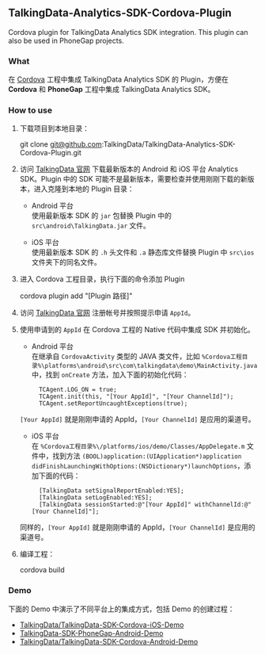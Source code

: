 ## TalkingData-Analytics-SDK-Cordova-Plugin
Cordova plugin for TalkingData Analytics SDK integration.
This plugin can also be used in PhoneGap projects.

### What

在 [Cordova](https://cordova.apache.org/) 工程中集成 TalkingData Analytics SDK 的 Plugin，方便在 __Cordova__ 和 __PhoneGap__ 工程中集成 TalkingData Analytics SDK。

### How to use

1. 下载项目到本地目录：

	git clone git@github.com:TalkingData/TalkingData-Analytics-SDK-Cordova-Plugin.git

2. 访问 [TalkingData 官网](https://www.talkingdata.com/) 下载最新版本的 Android 和 iOS 平台 Analytics SDK。Plugin 中的 SDK 可能不是最新版本，需要检查并使用刚刚下载的新版本，进入克隆到本地的 Plugin 目录：
	- Android 平台  
	使用最新版本 SDK 的 `jar` 包替换 Plugin 中的 `src\android\TalkingData.jar` 文件。


	- iOS 平台  
	使用最新版本 SDK 的 `.h` 头文件和 `.a` 静态库文件替换 Plugin 中 `src\ios` 文件夹下的同名文件。

3. 进入 Cordova 工程目录，执行下面的命令添加 Plugin

	cordova plugin add "[Plugin 路径]"

4. 访问 [TalkingData 官网](https://www.talkingdata.com/) 注册帐号并按照提示申请 `AppId`。
5. 使用申请到的 `AppId` 在 Cordova 工程的 Native 代码中集成 SDK 并初始化。
	- Android 平台  
	在继承自 `CordovaActivity` 类型的 JAVA 类文件，比如 `%Cordova工程目录%\platforms\android\src\com\talkingdata\demo\MainActivity.java` 中，找到 `onCreate` 方法，加入下面的初始化代码：

			TCAgent.LOG_ON = true;
	        TCAgent.init(this, "[Your AppId]", "[Your ChannelId]");
	        TCAgent.setReportUncaughtExceptions(true);

	`[Your AppId]` 就是刚刚申请的 AppId，`[Your ChannelId]` 是应用的渠道号。


	- iOS 平台  
	在 `%Cordova工程目录%\/platforms/ios/demo/Classes/AppDelegate.m` 文件中，找到方法 `(BOOL)application:(UIApplication*)application didFinishLaunchingWithOptions:(NSDictionary*)launchOptions`，添加下面的代码：

			[TalkingData setSignalReportEnabled:YES];
    		[TalkingData setLogEnabled:YES];
    		[TalkingData sessionStarted:@"[Your AppId]" withChannelId:@"[Your ChannelId]"];

	同样的，`[Your AppId]` 就是刚刚申请的 AppId，`[Your ChannelId]` 是应用的渠道号。

6. 编译工程：

	cordova build

### Demo

下面的 Demo 中演示了不同平台上的集成方式，包括 Demo 的创建过程：

- [TalkingData/TalkingData-SDK-Cordova-iOS-Demo](https://github.com/TalkingData/TalkingData-SDK-Cordova-iOS-Demo)
- [TalkingData-SDK-PhoneGap-Android-Demo](https://github.com/TalkingData/TalkingData-SDK-PhoneGap-Android-Demo)
- [TalkingData/TalkingData-SDK-Cordova-Android-Demo](https://github.com/TalkingData/TalkingData-SDK-Cordova-Android-Demo)



